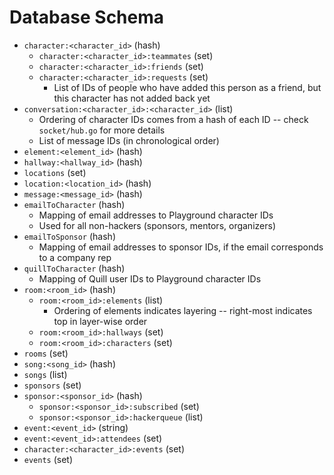 # Database Schema

- `character:<character_id>` (hash)
  - `character:<character_id>:teammates` (set)
  - `character:<character_id>:friends` (set)
  - `character:<character_id>:requests` (set)
    - List of IDs of people who have added this person as a friend, but this character has not added back yet
- `conversation:<character_id>:<character_id>` (list)
  - Ordering of character IDs comes from a hash of each ID -- check `socket/hub.go` for more details
  - List of message IDs (in chronological order)
- `element:<element_id>` (hash)
- `hallway:<hallway_id>` (hash)
- `locations` (set)
- `location:<location_id>` (hash)
- `message:<message_id>` (hash)
- `emailToCharacter` (hash)
  - Mapping of email addresses to Playground character IDs
  - Used for all non-hackers (sponsors, mentors, organizers)
- `emailToSponsor` (hash)
  - Mapping of email addresses to sponsor IDs, if the email corresponds to a company rep
- `quillToCharacter` (hash)
  - Mapping of Quill user IDs to Playground character IDs
- `room:<room_id>` (hash)
  - `room:<room_id>:elements` (list)
    - Ordering of elements indicates layering -- right-most indicates top in layer-wise order
  - `room:<room_id>:hallways` (set)
  - `room:<room_id>:characters` (set)
- `rooms` (set)
- `song:<song_id>` (hash)
- `songs` (list)
- `sponsors` (set)
- `sponsor:<sponsor_id>` (hash)
  - `sponsor:<sponsor_id>:subscribed` (set)
  - `sponsor:<sponsor_id>:hackerqueue` (list)
- `event:<event_id>` (string)
- `event:<event_id>:attendees` (set)
- `character:<character_id>:events` (set)
- `events` (set)
